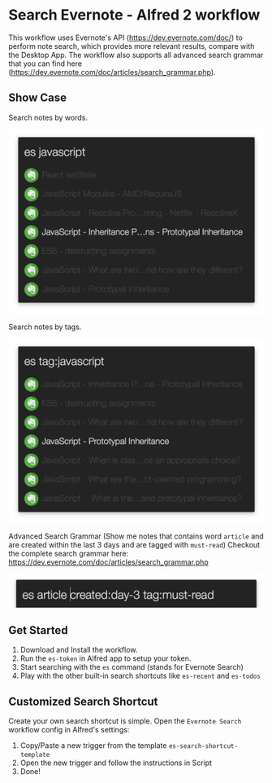 # Search Evernote - Alfred 2 workflow

This workflow uses Evernote's API (https://dev.evernote.com/doc/) to perform note search, which provides more relevant results, compare with the Desktop App. The workflow also supports all advanced search grammar that you can find here (https://dev.evernote.com/doc/articles/search_grammar.php). 

## Show Case

Search notes by words.

![1](screenshots/1.png)

Search notes by tags.

![1](screenshots/2.png)

Advanced Search Grammar (Show me notes that contains word `article` and are created within the last 3 days and are tagged with `must-read`) Checkout the complete search grammar here: https://dev.evernote.com/doc/articles/search_grammar.php

![1](screenshots/3.png)

## Get Started

1. Download and Install the workflow. 
2. Run the `es-token` in Alfred app to setup your token.
3. Start searching with the `es` command (stands for Evernote Search)
4. Play with the other built-in search shortcuts like `es-recent` and `es-todos`

## Customized Search Shortcut

Create your own search shortcut is simple. Open the `Evernote Search` workflow config in Alfred's settings:

1. Copy/Paste a new trigger from the template `es-search-shortcut-template`
2. Open the new trigger and follow the instructions in Script
3. Done!

